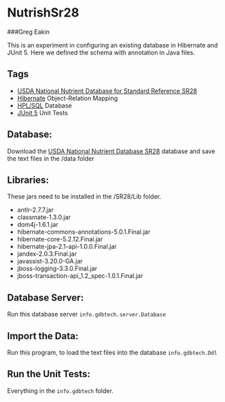 # NutrishSr28
###Greg Eakin

This is an experiment in configuring an existing database in Hibernate and JUnit 5.
Here we defined the schema with annotation in Java files.


## Tags
- [USDA National Nutrient Database for Standard Reference SR28](https://www.ars.usda.gov/northeast-area/beltsville-md/beltsville-human-nutrition-research-center/nutrient-data-laboratory/docs/usda-national-nutrient-database-for-standard-reference/)
- [Hibernate](http://hibernate.org/) Object-Relation Mapping
- [HPL/SQL](http://www.hplsql.org/) Database
- [JUnit 5](http://junit.org/junit5/) Unit Tests

## Database:
Download the [USDA National Nutrient Database SR28](https://www.ars.usda.gov/northeast-area/beltsville-md/beltsville-human-nutrition-research-center/nutrient-data-laboratory/docs/usda-national-nutrient-database-for-standard-reference/)
database and save the text files in the /data folder

## Libraries:
These jars need to be installed in the /SR28/Lib folder.
- antlr-2.7.7.jar
- classmate-1.3.0.jar
- dom4j-1.6.1.jar
- hibernate-commons-annotations-5.0.1.Final.jar
- hibernate-core-5.2.12.Final.jar
- hibernate-jpa-2.1-api-1.0.0.Final.jar
- jandex-2.0.3.Final.jar
- javassist-3.20.0-GA.jar
- jboss-logging-3.3.0.Final.jar
- jboss-transaction-api_1.2_spec-1.0.1.Final.jar

## Database Server:
Run this database server
`info.gdbtech.server.Database`

## Import the Data:
Run this program, to load the text files into the database
`info.gdbtech.Ddl`

## Run the Unit Tests:
Everything in the `info.gdbtech` folder.
